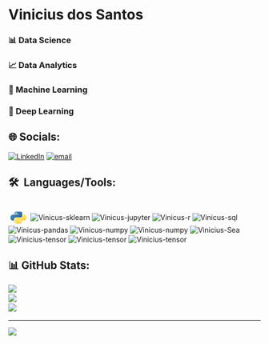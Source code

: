 # Vinicius dos Santos
### 📊 Data Science
### 📈 Data Analytics 
### :robot: Machine Learning
### :crystal_ball: Deep Learning

## 🌐 Socials:
[![LinkedIn](https://img.shields.io/badge/LinkedIn-blue?logo=linkedin&logoColor=white)](https://www.linkedin.com/in/vinicius-cantanhede-dos-santos-363a711a3/) [![email](https://img.shields.io/badge/Email-D14836?logo=gmail&logoColor=white)](mailto:viniciuscantanhede@gmail.com) 

## 🛠 &nbsp;Languages/Tools:

<div style="display: inline_block"><br>
  <img align="center" alt="Vinicus-Python" height="30" width="40" src="https://raw.githubusercontent.com/devicons/devicon/master/icons/python/python-original.svg">
  <img align="center" alt="Vinicus-sklearn" height="30" width="40" src="https://cdn.jsdelivr.net/gh/devicons/devicon@latest/icons/scikitlearn/scikitlearn-original.svg"/>
  <img align="center" alt="Vinicus-jupyter" height="30" width="40" src="https://cdn.jsdelivr.net/gh/devicons/devicon@latest/icons/jupyter/jupyter-original.svg"/>
  <img align="center" alt="Vinicus-r" height="30" width="40" src="https://cdn.jsdelivr.net/gh/devicons/devicon@latest/icons/r/r-original.svg"/>
  <img align="center" alt="Vinicus-sql" height="30" src="https://cdn.jsdelivr.net/gh/devicons/devicon@latest/icons/mysql/mysql-original.svg"/> 
  <img align="center" alt="Vinicus-pandas" height="30" src="https://cdn.jsdelivr.net/gh/devicons/devicon@latest/icons/pandas/pandas-original.svg"/>
  <img align="center" alt="Vinicus-numpy" height="30" src="https://cdn.jsdelivr.net/gh/devicons/devicon@latest/icons/numpy/numpy-original.svg"/>
  <img align="center" alt="Vinicus-numpy" height="30" src="https://cdn.jsdelivr.net/gh/devicons/devicon@latest/icons/github/github-original.svg"/>
  <img align="center" alt="Vinicius-Sea" height="30" src= "https://seaborn.pydata.org/_images/logo-mark-lightbg.svg"/>
  <img align="center" alt="Vinicius-tensor" height="30" src="https://cdn.jsdelivr.net/gh/devicons/devicon@latest/icons/tensorflow/tensorflow-original.svg"/>
  <img align="center" alt="Vinicius-tensor" height="30"src="https://cdn.jsdelivr.net/gh/devicons/devicon@latest/icons/pytorch/pytorch-original.svg"/>
  <img align="center" alt="Vinicius-tensor" height="30"src="https://cdn.jsdelivr.net/gh/devicons/devicon@latest/icons/keras/keras-original-wordmark.svg"/>
</div>

## 📊 GitHub Stats:
![](https://github-readme-stats.vercel.app/api?username=ViniciusCantanhede&theme=gotham&hide_border=true&include_all_commits=true&count_private=false)<br/>
![](https://nirzak-streak-stats.vercel.app/?user=ViniciusCantanhede&theme=gotham&hide_border=true)<br/>
![](https://github-readme-stats.vercel.app/api/top-langs/?username=ViniciusCantanhede&theme=gotham&hide_border=true&include_all_commits=true&count_private=false&layout=compact)

---
[![](https://visitcount.itsvg.in/api?id=ViniciusCantanhede&icon=0&color=0)](https://visitcount.itsvg.in)
